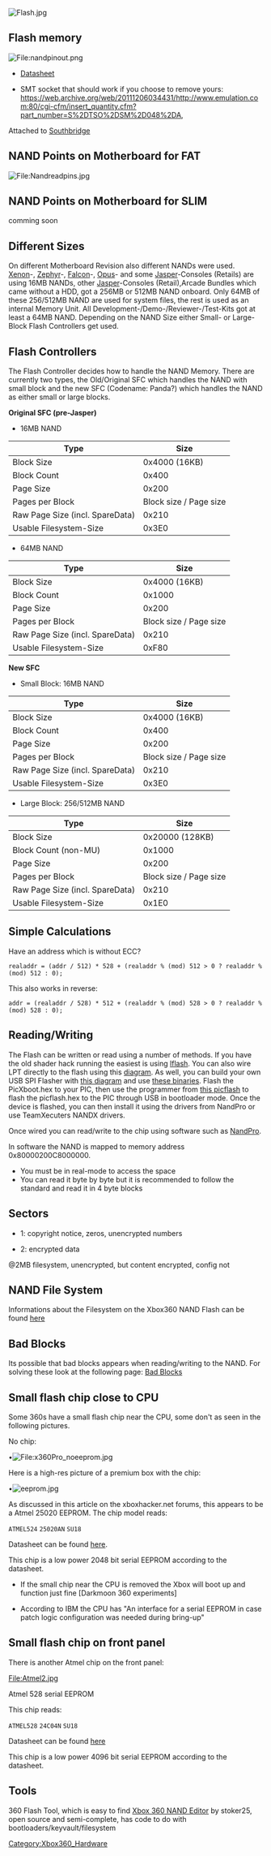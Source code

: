 ![Flash.jpg](Flash.jpg "Flash.jpg")

## Flash memory

![<File:nandpinout.png>](nandpinout.png
    "File:nandpinout.png")

  - [Datasheet](https://web.archive.org/web/20150112073857/http://www.hynix.com/datasheet/pdf/flash/HY27US(08_16)281A%20Series(Rev0.6).pdf)

<!-- end list -->

  - SMT socket that should work if you choose to remove yours:
    <https://web.archive.org/web/20111206034431/http://www.emulation.com:80/cgi-cfm/insert_quantity.cfm?part_number=S%2DTSO%2DSM%2D048%2DA>,

Attached to [Southbridge](Southbridge "wikilink")

## NAND Points on Motherboard for FAT

![<File:Nandreadpins.jpg>](Nandreadpins.jpg "File:Nandreadpins.jpg")

## NAND Points on Motherboard for SLIM

comming soon

## Different Sizes

On different Motherboard Revision also different NANDs were used.
[Xenon](Xenon "wikilink")-, [Zephyr](Zephyr "wikilink")-,
[Falcon](Falcon "wikilink")-, [Opus](Opus "wikilink")- and some
[Jasper](Jasper "wikilink")-Consoles (Retails) are using 16MB NANDs,
other [Jasper](Jasper "wikilink")-Consoles (Retail),Arcade Bundles which
came without a HDD, got a 256MB or 512MB NAND onboard. Only 64MB of
these 256/512MB NAND are used for system files, the rest is used as an
internal Memory Unit. All Development-/Demo-/Reviewer-/Test-Kits got at
least a 64MB NAND. Depending on the NAND Size either Small- or
Large-Block Flash Controllers get used.

## Flash Controllers

The Flash Controller decides how to handle the NAND Memory. There are
currently two types, the Old/Original SFC which handles the NAND with
small block and the new SFC (Codename: Panda?) which handles the NAND as
either small or large blocks.

**Original SFC (pre-Jasper)**

  - 16MB NAND

| Type                            | Size                   |
| ------------------------------- | ---------------------- |
| Block Size                      | 0x4000 (16KB)          |
| Block Count                     | 0x400                  |
| Page Size                       | 0x200                  |
| Pages per Block                 | Block size / Page size |
| Raw Page Size (incl. SpareData) | 0x210                  |
| Usable Filesystem-Size          | 0x3E0                  |

  - 64MB NAND

| Type                            | Size                   |
| ------------------------------- | ---------------------- |
| Block Size                      | 0x4000 (16KB)          |
| Block Count                     | 0x1000                 |
| Page Size                       | 0x200                  |
| Pages per Block                 | Block size / Page size |
| Raw Page Size (incl. SpareData) | 0x210                  |
| Usable Filesystem-Size          | 0xF80                  |

**New SFC**

  - Small Block: 16MB NAND

| Type                            | Size                   |
| ------------------------------- | ---------------------- |
| Block Size                      | 0x4000 (16KB)          |
| Block Count                     | 0x400                  |
| Page Size                       | 0x200                  |
| Pages per Block                 | Block size / Page size |
| Raw Page Size (incl. SpareData) | 0x210                  |
| Usable Filesystem-Size          | 0x3E0                  |

  - Large Block: 256/512MB NAND

| Type                            | Size                   |
| ------------------------------- | ---------------------- |
| Block Size                      | 0x20000 (128KB)        |
| Block Count (non-MU)            | 0x1000                 |
| Page Size                       | 0x200                  |
| Pages per Block                 | Block size / Page size |
| Raw Page Size (incl. SpareData) | 0x210                  |
| Usable Filesystem-Size          | 0x1E0                  |

## Simple Calculations

Have an address which is without
    ECC?

    realaddr = (addr / 512) * 528 + (realaddr % (mod) 512 > 0 ? realaddr % (mod) 512 : 0);

This also works in
    reverse:

    addr = (realaddr / 528) * 512 + (realaddr % (mod) 528 > 0 ? realaddr % (mod) 528 : 0);

## Reading/Writing

The Flash can be written or read using a number of methods. If you have
the old shader hack running the easiest is using
[lflash](lflash "wikilink"). You can also wire LPT directly to the flash
using this
[diagram](http://img19.imageshack.us/img19/5198/wiringforxenondiagram.jpg).
As well, you can build your own USB SPI Flasher with [this
diagram](http://img35.imageshack.us/img35/8949/xbox360usbflasher.png)
and use [these
binaries](http://nds.cmamod.com/x360/PICFLASH_v3b_plus2.zip). Flash the
PicXboot.hex to your PIC, then use the programmer from [this
picflash](http://www.megaupload.com/?d=X6TBNFDC) to flash the
picflash.hex to the PIC through USB in bootloader mode. Once the device
is flashed, you can then install it using the drivers from NandPro or
use TeamXecuters NANDX drivers.

Once wired you can read/write to the chip using software such as
[NandPro](NandPro "wikilink").

In software the NAND is mapped to memory address 0x80000200C8000000.

  - You must be in real-mode to access the space
  - You can read it byte by byte but it is recommended to follow the
    standard and read it in 4 byte blocks

## Sectors

  - 1: copyright notice, zeros, unencrypted numbers

<!-- end list -->

  - 2: encrypted data

@2MB filesystem, unencrypted, but content encrypted, config not

## NAND File System

Informations about the Filesystem on the Xbox360 NAND Flash can be found
[here](NAND_File_System "wikilink")

## Bad Blocks

Its possible that bad blocks appears when reading/writing to the NAND.
For solving these look at the following page: [Bad
Blocks](NAND:Bad_Blocks "wikilink")

## Small flash chip close to CPU

Some 360s have a small flash chip near the CPU, some don't as seen in
the following pictures.

No chip:

•![<File:x360Pro_noeeprom.jpg>](x360Pro_noeeprom.jpg
"File:x360Pro_noeeprom.jpg")

Here is a high-res picture of a premium box with the chip:

•![eeprom.jpg](eeprom.jpg "eeprom.jpg")

As discussed in this article on the xboxhacker.net forums, this appears
to be a Atmel 25020 EEPROM. The chip model reads:

`ATMEL524`
`25020AN`
`SU18`

Datasheet can be found
[here](https://web.archive.org/web/20061005163428/http://www.atmel.com/dyn/resources/prod_documents/doc3348.pdf).

This chip is a low power 2048 bit serial EEPROM according to the
datasheet.

  - If the small chip near the CPU is removed the Xbox will boot up and
    function just fine \[Darkmoon 360 experiments\]

<!-- end list -->

  - According to IBM the CPU has "An interface for a serial EEPROM in
    case patch logic configuration was needed during bring-up"

## Small flash chip on front panel

There is another Atmel chip on the front panel:

<File:Atmel2.jpg>

Atmel 528 serial EEPROM

This chip reads:

`ATMEL528`
`24C04N`
`SU18`

Datasheet can be found
[here](https://web.archive.org/web/20061224151351/http://www.atmel.com/dyn/resources/prod_documents/doc0180.pdf)

This chip is a low power 4096 bit serial EEPROM according to the
datasheet.

## Tools

360 Flash Tool, which is easy to find
[Xbox 360 NAND Editor](http://www.megaupload.com/?d=LGF518J0) by
stoker25, open source and semi-complete, has code to do with
bootloaders/keyvault/filesystem

[Category:Xbox360_Hardware](Category_Xbox360_Hardware.md "wikilink")